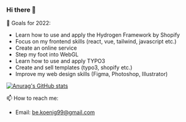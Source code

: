 ### Hi there 👋

🔭 Goals for 2022:

- Learn how to use and apply the Hydrogen Framework by Shopify
- Focus on my frontend skills (react, vue, tailwind, javascript etc.)
- Create an online service
- Step my foot into WebGL
- Learn how to use and apply TYPO3
- Create and sell templates (typo3, shopify etc.)
- Improve my web design skills (Figma, Photoshop, Illustrator)

[![Anurag's GitHub stats](https://github-readme-stats.vercel.app/api?username=BenKoenig&show_icons=true&count_private=true)](https://github.com/anuraghazra/github-readme-stats)

📫 How to reach me:
- Email: be.koenig99@gmail.com
